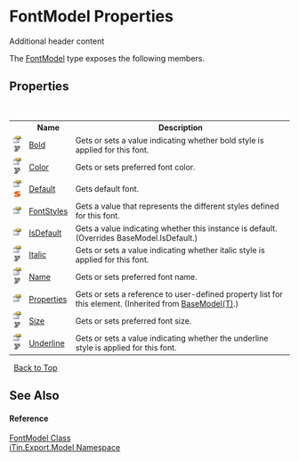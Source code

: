 # FontModel Properties
Additional header content 

The <a href="T_iTin_Export_Model_FontModel">FontModel</a> type exposes the following members.


## Properties
&nbsp;<table><tr><th></th><th>Name</th><th>Description</th></tr><tr><td>![Public property](media/pubproperty.gif "Public property")![Code example](media/CodeExample.png "Code example")</td><td><a href="P_iTin_Export_Model_FontModel_Bold">Bold</a></td><td>
Gets or sets a value indicating whether bold style is applied for this font.</td></tr><tr><td>![Public property](media/pubproperty.gif "Public property")![Code example](media/CodeExample.png "Code example")</td><td><a href="P_iTin_Export_Model_FontModel_Color">Color</a></td><td>
Gets or sets preferred font color.</td></tr><tr><td>![Public property](media/pubproperty.gif "Public property")![Static member](media/static.gif "Static member")</td><td><a href="P_iTin_Export_Model_FontModel_Default">Default</a></td><td>
Gets default font.</td></tr><tr><td>![Public property](media/pubproperty.gif "Public property")</td><td><a href="P_iTin_Export_Model_FontModel_FontStyles">FontStyles</a></td><td>
Gets a value that represents the different styles defined for this font.</td></tr><tr><td>![Public property](media/pubproperty.gif "Public property")</td><td><a href="P_iTin_Export_Model_FontModel_IsDefault">IsDefault</a></td><td>
Gets a value indicating whether this instance is default.
 (Overrides BaseModel.IsDefault.)</td></tr><tr><td>![Public property](media/pubproperty.gif "Public property")![Code example](media/CodeExample.png "Code example")</td><td><a href="P_iTin_Export_Model_FontModel_Italic">Italic</a></td><td>
Gets or sets a value indicating whether italic style is applied for this font.</td></tr><tr><td>![Public property](media/pubproperty.gif "Public property")![Code example](media/CodeExample.png "Code example")</td><td><a href="P_iTin_Export_Model_FontModel_Name">Name</a></td><td>
Gets or sets preferred font name.</td></tr><tr><td>![Public property](media/pubproperty.gif "Public property")</td><td><a href="P_iTin_Export_Model_BaseModel_1_Properties">Properties</a></td><td>
Gets or sets a reference to user-defined property list for this element.
 (Inherited from <a href="T_iTin_Export_Model_BaseModel_1">BaseModel(T)</a>.)</td></tr><tr><td>![Public property](media/pubproperty.gif "Public property")![Code example](media/CodeExample.png "Code example")</td><td><a href="P_iTin_Export_Model_FontModel_Size">Size</a></td><td>
Gets or sets preferred font size.</td></tr><tr><td>![Public property](media/pubproperty.gif "Public property")![Code example](media/CodeExample.png "Code example")</td><td><a href="P_iTin_Export_Model_FontModel_Underline">Underline</a></td><td>
Gets or sets a value indicating whether the underline style is applied for this font.</td></tr></table>&nbsp;
<a href="#fontmodel-properties">Back to Top</a>

## See Also


#### Reference
<a href="T_iTin_Export_Model_FontModel">FontModel Class</a><br /><a href="N_iTin_Export_Model">iTin.Export.Model Namespace</a><br />